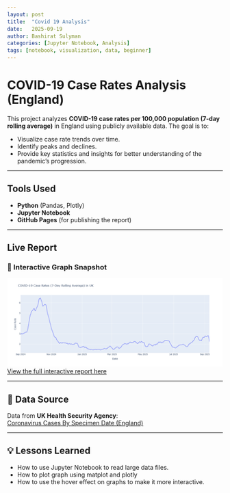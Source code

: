 ```yaml
---
layout: post
title:  "Covid 19 Analysis"
date:   2025-09-19
author: Bashirat Sulyman
categories: [Jupyter Notebook, Analysis]
tags: [notebook, visualization, data, beginner]
---
```

# COVID-19 Case Rates Analysis (England)

This project analyzes **COVID-19 case rates per 100,000 population (7-day rolling average)** in England using publicly available data.
The goal is to:
- Visualize case rate trends over time.
- Identify peaks and declines.
- Provide key statistics and insights for better understanding of the pandemic’s progression.

---

## Tools Used

- **Python** (Pandas, Plotly)
- **Jupyter Notebook**
- **GitHub Pages** (for publishing the report)

---

## Live Report
### 📸 Interactive Graph Snapshot
![Graph Snapshot](../assets/images/newplot.png)
[View the full interactive report here](https://Bashirat-Sulyman.github.io/Covid-Analysis/)

---

## 📜 Data Source

Data from **UK Health Security Agency**:  
[Coronavirus Cases By Specimen Date (England)](https://coronavirus.data.gov.uk/)

---
## 💡 Lessons Learned
- How to use Jupyter Notebook to read large data files.
- How to plot graph using matplot and plotly
- How to use the hover effect on graphs to make it more interactive.  


